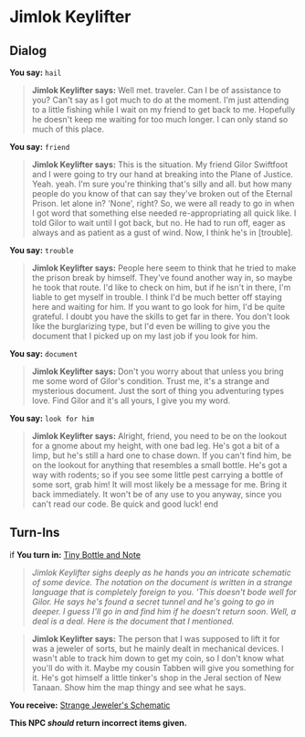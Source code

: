 # Jimlok Keylifter
## Dialog

**You say:** `hail`



>**Jimlok Keylifter says:** Well met. traveler.  Can I be of assistance to you?  Can't say as I got much to do at the moment.  I'm just attending to a little fishing while I wait on my friend to get back to me.  Hopefully he doesn't keep me waiting for too much longer.  I can only stand so much of this place.

**You say:** `friend`



>**Jimlok Keylifter says:** This is the situation.  My friend Gilor Swiftfoot and I were going to try our hand at breaking into the Plane of Justice. Yeah. yeah. I'm sure you're thinking that's silly and all. but how many people do you know of that can say they've broken out of the Eternal Prison. let alone in? 'None', right? So, we were all ready to go in when I got word that something else needed re-appropriating all quick like. I told Gilor to wait until I got back, but no. He had to run off, eager as always and as patient as a gust of wind. Now, I think he's in [trouble].

**You say:** `trouble`



>**Jimlok Keylifter says:** People here seem to think that he tried to make the prison break by himself. They've found another way in, so maybe he took that route. I'd like to check on him, but if he isn't in there, I'm liable to get myself in trouble. I think I'd be much better off staying here and waiting for him. If you want to go look for him, I'd be quite grateful. I doubt you have the skills to get far in there. You don't look like the burglarizing type, but I'd even be willing to give you the document that I picked up on my last job if you look for him.

**You say:** `document`



>**Jimlok Keylifter says:** Don't you worry about that unless you bring me some word of Gilor's condition. Trust me, it's a strange and mysterious document. Just the sort of thing you adventuring types love. Find Gilor and it's all yours, I give you my word.

**You say:** `look for him`



>**Jimlok Keylifter says:** Alright, friend, you need to be on the lookout for a gnome about my height, with one bad leg. He's got a bit of a limp, but he's still a hard one to chase down. If you can't find him, be on the lookout for anything that resembles a small bottle. He's got a way with rodents; so if you see some little pest carrying a bottle of some sort, grab him! It will most likely be a message for me. Bring it back immediately. It won't be of any use to you anyway, since you can't read our code. Be quick and good luck!
end

## Turn-Ins





if **You turn in:** [Tiny Bottle and Note](/item/28277)


>*Jimlok Keylifter sighs deeply as he hands you an intricate schematic of some device. The notation on the document is written in a strange language that is completely foreign to you. 'This doesn't bode well for Gilor. He says he's found a secret tunnel and he's going to go in deeper. I guess I'll go in and find him if he doesn't return soon. Well, a deal is a deal. Here is the document that I mentioned.*


>**Jimlok Keylifter says:** The person that I was supposed to lift it for was a jeweler of sorts, but he mainly dealt in mechanical devices. I wasn't able to track him down to get my coin, so I don't know what you'll do with it. Maybe my cousin Tabben will give you something for it. He's got himself a little tinker's shop in the Jeral section of New Tanaan. Show him the map thingy and see what he says.


 **You receive:**  [Strange Jeweler's Schematic](/item/28278) 

**This NPC *should* return incorrect items given.**
